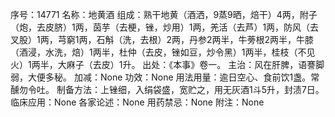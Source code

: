 序号：14771
名称：地黄酒
组成：熟干地黄（酒洒，9蒸9晒，焙干）4两，附子（炮，去皮脐）1两，茵芋（去梗，锉，炒用）1两，羌活（去芦）1两，防风（去叉股）1两，芎窮1两，石斛（洗，去根）2两，丹参2两半，牛蒡根2两半，牛膝（酒浸，水洗，焙）1两半，杜仲（去皮，锉如豆，炒令黑）1两半，桂枝（不见火）1两半，大麻子（去皮）1升。
出处：《本事》卷一。
主治：风在肝脾，语謇脚弱，大便多秘。
加减：None
功效：None
用法用量：逾日空心、食前饮1盏。常醺勿令吐。
制备方法：上锉细，入绢袋盛，宽贮之，用无灰酒1斗5升，封渍7日。
临床应用：None
各家论述：None
用药禁忌：None
附注：None

